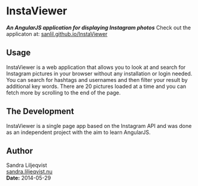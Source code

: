# InstaViewer
***An AngularJS application for displaying Instagram photos***
Check out the applicaton at: [sanlil.github.io/InstaViewer](http://sanlil.github.io/InstaViewer)

Usage
------
InstaViewer is a web application that allows you to look at and search for Instagram pictures in your browser without any installation or login needed. You can search for hashtags and usernames and then filter your result by additional key words. There are 20 pictures loaded at a time and you can fetch more by scrolling to the end of the page.

The Development
------
InstaViewer is a single page app based on the Instagram API and was done as an independent project with the aim to learn AngularJS. 

Author
------
Sandra Liljeqvist  
[sandra.liljeqvist.nu](http://sandra.liljeqvist.nu)  
**Date:** 2014-05-29  
